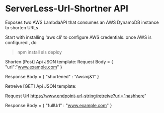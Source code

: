 # ServerLess-Url-Shortner API
Exposes two AWS LambdaAPI that consumes an AWS DynamoDB instance to shorten URLs

Start with installing 'aws cli' to configure AWS credentials.
once AWS is configured , do 
>npm install
>sls deploy

Shorten [Post] Api JSON template:
Request Body = {
  "url":"www.example.com"
}

Response Body = {
  "shortened" : "Awsmj&1"
}



Retreive [GET] Api JSON template:

Request Url
https://www.endpoint-url-string/retreive?url="hashhere" 

Response Body = {
  "fullUrl" : "www.example.com"
}


